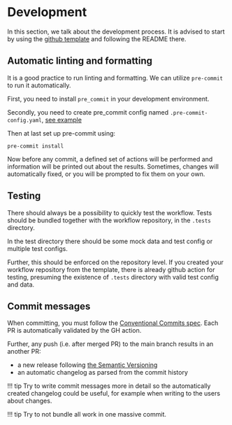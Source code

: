 # Development

In this section, we talk about the development process. It is advised to start
by using the [github template](https://github.com/cuspuk/workflow_template) and
following the README there.

## Automatic linting and formatting

It is a good practice to run linting and formatting. We can utilize `pre-commit`
to run it automatically.

First, you need to install `pre_commit` in your development environment.

Secondly, you need to create pre_commit config named `.pre-commit-config.yaml`,
[see example](https://github.com/cuspuk/workflow_amrWatch/blob/main/.pre-commit-config.yaml)

Then at last set up pre-commit using:

`pre-commit install`

Now before any commit, a defined set of actions will be performed and
information will be printed out about the results. Sometimes, changes will
automatically fixed, or you will be prompted to fix them on your own.

## Testing

There should always be a possibility to quickly test the workflow. Tests should
be bundled together with the workflow repository, in the `.tests` directory.

In the test directory there should be some mock data and test config or multiple
test configs.

Further, this should be enforced on the repository level. If you created your
workflow repository from the template, there is already github action for
testing, presuming the existence of `.tests` directory with valid test config
and data.

## Commit messages

When committing, you must follow the
[Conventional Commits spec](https://www.conventionalcommits.org/en/v1.0.0/).
Each PR is automatically validated by the GH action.

Further, any push (i.e. after merged PR) to the main branch results in an
another PR:

- a new release following [the Semantic Versioning](https://semver.org/)
- an automatic changelog as parsed from the commit history

!!! tip
    Try to write commit messages more in detail so the automatically created
    changelog could be useful, for example when writing to the users about changes.

!!! tip
    Try to not bundle all work in one massive commit.
